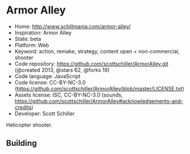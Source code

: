 # Armor Alley

- Home: http://www.schillmania.com/armor-alley/
- Inspiration: Armor Alley
- State: beta
- Platform: Web
- Keyword: action, remake, strategy, content open + non-commercial, shooter
- Code repository: https://github.com/scottschiller/ArmorAlley.git (@created 2013, @stars 62, @forks 19)
- Code language: JavaScript
- Code license: CC-BY-NC-3.0 (https://github.com/scottschiller/ArmorAlley/blob/master/LICENSE.txt)
- Assets license: ISC, CC-BY-NC-3.0 (sounds, https://github.com/scottschiller/ArmorAlley#acknowledgements-and-credits)
- Developer: Scott Schiller

Helicopter shooter.

## Building
